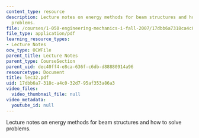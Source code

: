 ```yaml
---
content_type: resource
description: Lecture notes on energy methods for beam structures and how to solve
  problems.
file: /courses/1-050-engineering-mechanics-i-fall-2007/17dbb6a7318ca4c032d795af353a86a3_lec32.pdf
file_type: application/pdf
learning_resource_types:
- Lecture Notes
ocw_type: OCWFile
parent_title: Lecture Notes
parent_type: CourseSection
parent_uid: dec40ff4-e8ca-636f-c6db-d88880914a96
resourcetype: Document
title: lec32.pdf
uid: 17dbb6a7-318c-a4c0-32d7-95af353a86a3
video_files:
  video_thumbnail_file: null
video_metadata:
  youtube_id: null
---
```

Lecture notes on energy methods for beam structures and how to solve problems.

